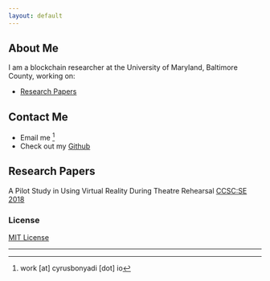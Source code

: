 ```yaml
---
layout: default
---
```


## About Me

I am a blockchain researcher at the University of Maryland, Baltimore County, working on:
+ [Research Papers](#papers)

## Contact Me
+ Email me [^1]
+ Check out my [Github](https://github.com/confusedmufasa)

## <a name="papers">Research Papers

A Pilot Study in Using Virtual Reality During Theatre Rehearsal [CCSC:SE 2018](http://dl.acm.org/citation.cfm?id=3282588.3282612)

### License

[MIT License](http://confusedmufasa.github.io/LICENSE.txt)

---
[^1]: work \[at\] cyrusbonyadi \[dot\] io
